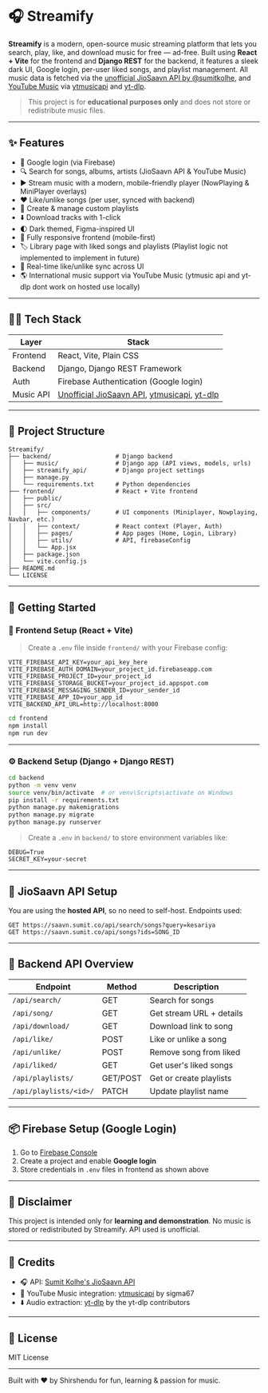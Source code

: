 # 🎧 Streamify

**Streamify** is a modern, open-source music streaming platform that lets you search, play, like, and download music for free — ad-free. Built using **React + Vite** for the frontend and **Django REST** for the backend, it features a sleek dark UI, Google login, per-user liked songs, and playlist management. All music data is fetched via the [unofficial JioSaavn API by @sumitkolhe](https://github.com/sumitkolhe/jiosaavn-api), and [YouTube Music](https://music.youtube.com/) via [ytmusicapi](https://github.com/sigma67/ytmusicapi) and [yt-dlp](https://github.com/yt-dlp/yt-dlp).

> This project is for **educational purposes only** and does not store or redistribute music files.

---

## ✨ Features

- 🔐 Google login (via Firebase)
- 🔍 Search for songs, albums, artists (JioSaavn API & YouTube Music)
- ▶️ Stream music with a modern, mobile-friendly player (NowPlaying & MiniPlayer overlays)
- ❤️ Like/unlike songs (per user, synced with backend)
- 📂 Create & manage custom playlists
- ⬇️ Download tracks with 1-click
- 🌓 Dark themed, Figma-inspired UI
- 📱 Fully responsive frontend (mobile-first)
- 🏷️ Library page with liked songs and playlists (Playlist logic not implemented to implement in future)
- 🔄 Real-time like/unlike sync across UI
- 🌎 International music support via YouTube Music (ytmusic api and yt-dlp dont work on hosted use locally)

---

## 🧑‍💻 Tech Stack

| Layer     | Stack                                                                                                                                                                  |
| --------- | ---------------------------------------------------------------------------------------------------------------------------------------------------------------------- |
| Frontend  | React, Vite, Plain CSS                                                                                                                                                 |
| Backend   | Django, Django REST Framework                                                                                                                                          |
| Auth      | Firebase Authentication (Google login)                                                                                                                                 |
| Music API | [Unofficial JioSaavn API](https://github.com/sumitkolhe/jiosaavn-api), [ytmusicapi](https://github.com/sigma67/ytmusicapi), [yt-dlp](https://github.com/yt-dlp/yt-dlp) |

---

## 📁 Project Structure

```
Streamify/
├── backend/                  # Django backend
│   ├── music/                # Django app (API views, models, urls)
│   ├── streamify_api/        # Django project settings
│   ├── manage.py
│   └── requirements.txt      # Python dependencies
├── frontend/                 # React + Vite frontend
│   ├── public/
│   ├── src/
│   │   ├── components/       # UI components (Miniplayer, Nowplaying, Navbar, etc.)
│   │   ├── context/          # React context (Player, Auth)
│   │   ├── pages/            # App pages (Home, Login, Library)
│   │   ├── utils/            # API, firebaseConfig
│   │   └── App.jsx
│   ├── package.json
│   └── vite.config.js
├── README.md
└── LICENSE
```

---

## 🚀 Getting Started

### 🔧 Frontend Setup (React + Vite)


> Create a `.env` file inside `frontend/` with your Firebase config:

```env
VITE_FIREBASE_API_KEY=your_api_key_here
VITE_FIREBASE_AUTH_DOMAIN=your_project_id.firebaseapp.com
VITE_FIREBASE_PROJECT_ID=your_project_id
VITE_FIREBASE_STORAGE_BUCKET=your_project_id.appspot.com
VITE_FIREBASE_MESSAGING_SENDER_ID=your_sender_id
VITE_FIREBASE_APP_ID=your_app_id
VITE_BACKEND_API_URL=http://localhost:8000
```

```bash
cd frontend
npm install
npm run dev
```

---

### ⚙️ Backend Setup (Django + Django REST)

```bash
cd backend
python -m venv venv
source venv/bin/activate  # or venv\Scripts\activate on Windows
pip install -r requirements.txt
python manage.py makemigrations
python manage.py migrate
python manage.py runserver
```

> Create a `.env` in `backend/` to store environment variables like:

```env
DEBUG=True
SECRET_KEY=your-secret
```

---

## 🔌 JioSaavn API Setup

You are using the **hosted API**, so no need to self-host. Endpoints used:

```
GET https://saavn.sumit.co/api/search/songs?query=kesariya
GET https://saavn.sumit.co/api/songs?ids=SONG_ID
```

---

## 🧠 Backend API Overview

| Endpoint               | Method   | Description              |
| ---------------------- | -------- | ------------------------ |
| `/api/search/`         | GET      | Search for songs         |
| `/api/song/`           | GET      | Get stream URL + details |
| `/api/download/`       | GET      | Download link to song    |
| `/api/like/`           | POST     | Like or unlike a song    |
| `/api/unlike/`         | POST     | Remove song from liked   |
| `/api/liked/`          | GET      | Get user's liked songs   |
| `/api/playlists/`      | GET/POST | Get or create playlists  |
| `/api/playlists/<id>/` | PATCH    | Update playlist name     |

---

## 📦 Firebase Setup (Google Login)

1. Go to [Firebase Console](https://console.firebase.google.com/)
2. Create a project and enable **Google login**
3. Store credentials in `.env` files in frontend as shown above

---

## 🛑 Disclaimer

This project is intended only for **learning and demonstration**. No music is stored or redistributed by Streamify. API used is unofficial.

---

## 🙌 Credits

- 🎧 API: [Sumit Kolhe's JioSaavn API](https://github.com/sumitkolhe/jiosaavn-api)
- 🎵 YouTube Music integration: [ytmusicapi](https://github.com/sigma67/ytmusicapi) by sigma67
- ⬇️ Audio extraction: [yt-dlp](https://github.com/yt-dlp/yt-dlp) by the yt-dlp contributors

---

## 📜 License

MIT License

---

Built with ❤️ by Shirshendu for fun, learning & passion for music.
